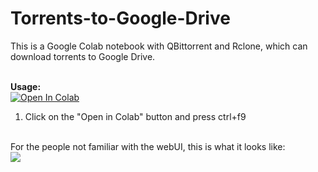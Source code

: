 # Torrents-to-Google-Drive
This is a Google Colab notebook with QBittorrent and Rclone, which can download torrents to Google Drive.

<br><b>Usage:</b>
<br>
<a href="https://colab.research.google.com/github/jericjan/Torrents-to-Google-Drive/blob/master/Torrents_to_Google_Drive_(tunnelto_ver_).ipynb" target="_parent\"><img src="https://colab.research.google.com/assets/colab-badge.svg" alt="Open In Colab"/></a>
1. Click on the "Open in Colab" button and press ctrl+f9
<br>
For the people not familiar with the webUI, this is what it looks like:
<br>
<img src="https://i.snag.gy/ZAg2PS.jpg">
